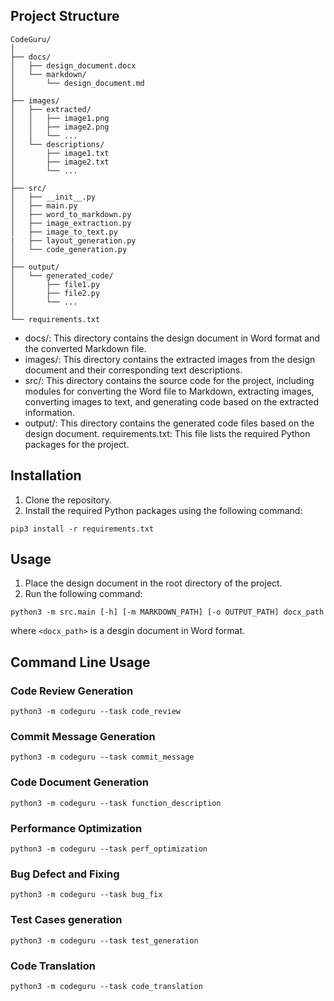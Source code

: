## Project Structure
```
CodeGuru/  
│  
├── docs/  
│   ├── design_document.docx  
│   └── markdown/  
│       └── design_document.md  
│  
├── images/  
│   ├── extracted/  
│   │   ├── image1.png  
│   │   ├── image2.png  
│   │   └── ...  
│   └── descriptions/  
│       ├── image1.txt  
│       ├── image2.txt  
│       └── ...  
│  
├── src/  
│   ├── __init__.py  
│   ├── main.py  
│   ├── word_to_markdown.py  
│   ├── image_extraction.py  
│   ├── image_to_text.py  
|   ├── layout_generation.py
│   └── code_generation.py  
│  
├── output/  
│   └── generated_code/  
│       ├── file1.py  
│       ├── file2.py  
│       └── ...  
│  
└── requirements.txt  
```
- docs/: This directory contains the design document in Word format and the converted Markdown file.
- images/: This directory contains the extracted images from the design document and their corresponding text descriptions.
- src/: This directory contains the source code for the project, including modules for converting the Word file to Markdown, extracting images, converting images to text, and generating code based on the extracted information.
- output/: This directory contains the generated code files based on the design document.
requirements.txt: This file lists the required Python packages for the project.

## Installation
1. Clone the repository.
2. Install the required Python packages using the following command:
```
pip3 install -r requirements.txt
```

## Usage
1. Place the design document in the root directory of the project.
2. Run the following command:
```
python3 -m src.main [-h] [-m MARKDOWN_PATH] [-o OUTPUT_PATH] docx_path
```
where `<docx_path>` is a desgin document in Word format.

## Command Line Usage

### Code Review Generation
```
python3 -m codeguru --task code_review 
```

### Commit Message Generation
```
python3 -m codeguru --task commit_message
```

### Code Document Generation
```
python3 -m codeguru --task function_description
```

### Performance Optimization 
```
python3 -m codeguru --task perf_optimization
```

### Bug Defect and Fixing 
```
python3 -m codeguru --task bug_fix
```

### Test Cases generation
```
python3 -m codeguru --task test_generation
```

### Code Translation
```
python3 -m codeguru --task code_translation
```
